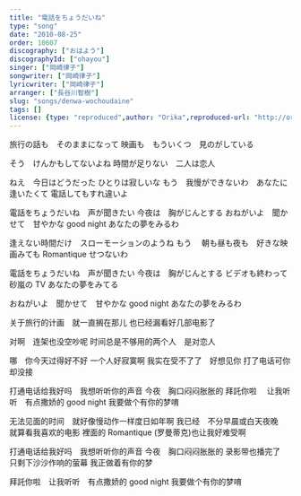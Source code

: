 ```yaml
---
title: "電話をちょうだいね"
type: "song"
date: "2010-08-25"
order: 10607
discography: ["おはよう"]
discographyId: ["ohayou"]
singer: ["岡崎律子"]
songwriter: ["岡崎律子"]
lyricwriter: ["岡崎律子"]
arranger: ["長谷川智樹"]
slug: "songs/denwa-wochoudaine"
tags: []
license: {type: "reproduced",author: "Orika",reproduced-url: "http://orikamushi.myweb.hinet.net/",reproduced-website: "織歌蟲網站"}
---
```


旅行の話も　そのままになって 
映画も　もういくつ　見のがしている 

そう　けんかもしてないよね 
時間が足りない　二人は恋人 

ねえ　今日はどうだった 
ひとりは寂しいな 
もう　我慢ができないわ　あなたに逢いたくて 
電話してもすれ違いよ 

電話をちょうだいね　声が聞きたい 
今夜は　胸がじんとする 
おねがいよ　聞かせて　甘やかな good night 
あなたの夢をみるわ 

逢えない時間だけ　スローモーションのようね もう　
朝も昼も夜も　好きな映画みても 
Romantique せつないわ 

電話をちょうだいね　声が聞きたい 
今夜は　胸がじんとする 
ビデオも終わって　砂嵐の TV 
あなたの夢をみてる 

おねがいよ　聞かせて　甘やかな good night 
あなたの夢をみるわ

关于旅行的计画　就一直搁在那儿 
也已经漏看好几部电影了 

对啊　连架也没空吵呢 
时间总是不够用的两个人　是对恋人 

哪　你今天过得好不好 
一个人好寂寞啊 
我实在受不了了　好想见你 
打了电话可你却没接 

打通电话给我好吗　我想听听你的声音 
今夜　胸口闷闷胀胀的 拜託你啦　
让我听听　有点撒娇的 good night 
我要做个有你的梦唷 

无法见面的时间　就好像慢动作一样度日如年啊 
我已经　不分早晨或白天夜晚　就算看我喜欢的电影 裡面的 
Romantique (罗曼蒂克)也让我好难受啊 

打通电话给我好吗　我想听听你的声音 
今夜　胸口闷闷胀胀的 
录影带也播完了　只剩下沙沙作响的萤幕 
我正做着有你的梦 

拜託你啦　让我听听　有点撒娇的 good night 
我要做个有你的梦唷
